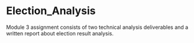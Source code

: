 # Election_Analysis
Module 3 assignment consists of two technical analysis deliverables and a written report about election result analysis.
